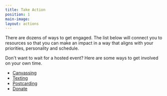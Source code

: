 ```yaml
---
title: Take Action
position: 1
main-image: 
layout: actions
---
```


There are dozens of ways to get engaged. The list below will connect you to resources so that you can make an impact in a way that aligns with your priorities, personality and schedule.

Don't want to wait for a hosted event? Here are some ways to get involved on your own time. 
* [Canvassing](https://bit.ly/2ybxHX9)
* [Texting](https://bit.ly/2yvFfn9)
* [Postcarding](https://bit.ly/2RFPYnN)
* [Donate](https://bit.ly/2C6slPQ)
